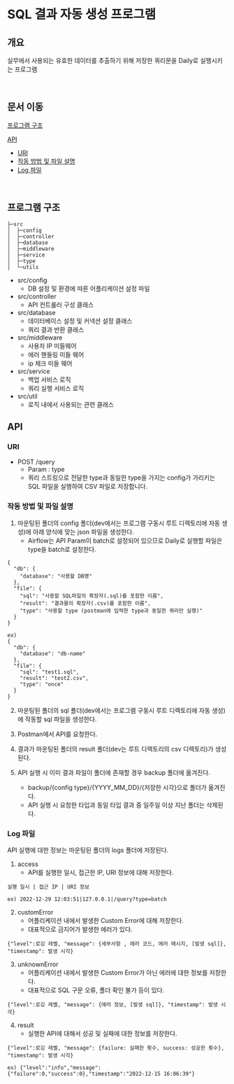 # SQL 결과 자동 생성 프로그램

## 개요

실무에서 사용되는 유효한 데이터를 추출하기 위해 저장한 쿼리문을 Daily로 실행시키는 프로그램

<br/>

## 문서 이동

[프로그램 구조](#프로그램-구조)

[API](#api)

- [URI](#uri)
- [작동 방법 및 파일 설명](#작동-방법-및-파일-설명)
- [Log 파일](#log-파일)

<br/>

## 프로그램 구조

```
├─src
│  ├─config
│  ├─controller
│  ├─database
│  ├─middleware
│  ├─service
│  ├─type
│  └─utils
```

- src/config
  - DB 설정 및 환경에 따른 어플리케이션 설정 파일
- src/controller
  - API 컨트롤러 구성 클래스
- src/database
  - 데이터베이스 설정 및 커넥션 설정 클래스
  - 쿼리 결과 반환 클래스
- src/middleware
  - 사용자 IP 미들웨어
  - 에러 핸들링 미들 웨어
  - ip 체크 미들 웨어
- src/service
  - 백업 서비스 로직
  - 쿼리 실행 서비스 로직
- src/util
  - 로직 내에서 사용되는 관련 클래스

## API

### URI

- POST /query
  - Param : type
  - 쿼리 스트링으로 전달한 type과 동일한 type을 가지는 config가 가리키는 SQL 파일을 실행하여 CSV 파일로 저장합니다.

### 작동 방법 및 파일 설명

1. 마운팅된 폴더의 config 폴더(dev에서는 프로그램 구동시 루트 디렉토리에 자동 생성)에 아래 양식에 맞는 json 파일을 생성한다.
   - Airflow는 API Param이 batch로 설정되어 있으므로 Daily로 실행할 파일은 type을 batch로 설정한다.

```
{
  "db": {
    "database": "사용할 DB명"
  },
  "file": {
    "sql": "사용할 SQL파일의 확장자(.sql)를 포함한 이름",
    "result": "결과물의 확장자(.csv)를 포함한 이름",
    "type": "사용할 type (postman에 입력한 type과 동일한 쿼리만 실행)"
  }
}

ex)
{
  "db": {
    "database": "db-name"
  },
  "file": {
    "sql": "test1.sql",
    "result": "test2.csv",
    "type": "once"
  }
}

```

2. 마운팅된 폴더의 sql 폴더(dev에서는 프로그램 구동시 루트 디렉토리에 자동 생성)에 작동할 sql 파일을 생성한다.

3. Postman에서 API를 요청한다.

4. 결과가 마운팅된 폴더의 result 폴더(dev는 루트 디렉토리의 csv 디렉토리)가 생성된다.

5. API 실행 시 이미 결과 파일이 폴더에 존재할 경우 backup 폴더에 옮겨진다.

   - backup/{config type}/{YYYY_MM_DD}/{저장한 시각}으로 폴더가 옮겨진다.
   - API 실행 시 요청한 타입과 동일 타입 결과 중 일주일 이상 지난 폴더는 삭제된다.

### Log 파일

API 실행에 대한 정보는 마운팅된 폴더의 logs 폴더에 저장된다.

1.  access
    - API를 실행한 일시, 접근한 IP, URI 정보에 대해 저장한다.

```
실행 일시 | 접근 IP | URI 정보

ex) 2022-12-29 12:03:51|127.0.0.1|/query?type=batch
```

2. customError
   - 어플리케이션 내에서 발생한 Custom Error에 대해 저장한다.
   - 대표적으로 금지어가 발생한 에러가 있다.

```
{"level":로깅 레벨, "message": {세부사항 , 에러 코드, 에러 메시지, [발생 sql]}, "timestamp": 발생 시각}
```

3. unknownError
   - 어플리케이션 내에서 발생한 Custom Error가 아닌 에러에 대한 정보를 저장한다.
   - 대표적으로 SQL 구문 오류, 폴더 확인 불가 등이 있다.

```
{"level":로깅 레벨, "message": {에러 정보, [발생 sql]}, "timestamp": 발생 시각}
```

4. result
   - 실행한 API에 대해서 성공 및 실패에 대한 정보를 저장한다.

```
{"level":로깅 레벨, "message": {failure: 실패한 횟수, success: 성공한 횟수}, "timestamp": 발생 시각}

ex) {"level":"info","message":{"failure":0,"success":0},"timestamp":"2022-12-15 16:06:39"}
```

